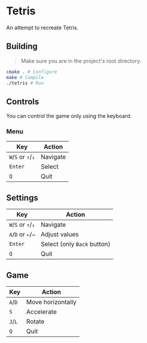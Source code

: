 # Tetris

An attempt to recreate Tetris.

## Building

> Make sure you are in the project's root directory.

```sh
cmake . # Configure
make # Compile
./tetris # Run
```

## Controls

You can control the game only using the keyboard.

### Menu

| Key                | Action   |
| ------------------ | -------- |
| `W`/`S` or `↑`/`↓` | Navigate |
| `Enter`            | Select   |
| `Q`                | Quit     |

## Settings

| Key                | Action                      |
| ------------------ | --------------------------- |
| `W`/`S` or `↑`/`↓` | Navigate                    |
| `A`/`D` or `←`/`→` | Adjust values               |
| `Enter`            | Select (only `Back` button) |
| `Q`                | Quit                        |

## Game

| Key     | Action            |
| ------- | ----------------- |
| `A`/`D` | Move horizontally |
| `S`     | Accelerate        |
| `J`/`L` | Rotate            |
| `Q`     | Quit              |
